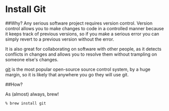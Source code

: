 # Install Git
##Why?
Any serious software project requires version control. Version control allows you to make changes to
code in a controlled manner because it keeps track of previous versions, so if you make a serious error
you can simply revert to a previous version without the error.

It is also great for collaborating on software with other people,
as it detects conflicts in changes and allows you to resolve them without
trampling on someone else's changes.
 
[git](https://git-scm.com/) is the most popular open-source source control system, by a huge margin, so it is likely that
anywhere you go they will use git.

##How?

As (almost) always, brew!

    % brew install git